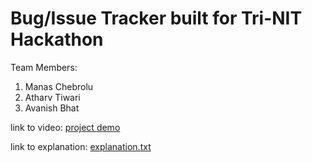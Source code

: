 # Bug/Issue Tracker built for Tri-NIT Hackathon

Team Members:
1) Manas Chebrolu
2) Atharv Tiwari
3) Avanish Bhat

link to video:
[project demo](https://drive.google.com/drive/folders/1CbjdTHUGVopQkV_n-JyU0ceDh8N5XVUg?usp=sharing)

link to explanation:
[explanation.txt](explanation.txt)
